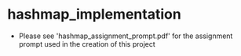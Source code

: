 <h1>hashmap_implementation</h1>
<p>
<ul>
<li>Please see 'hashmap_assignment_prompt.pdf' for the assignment prompt used in the creation of this project</li>
</ul>
</p>